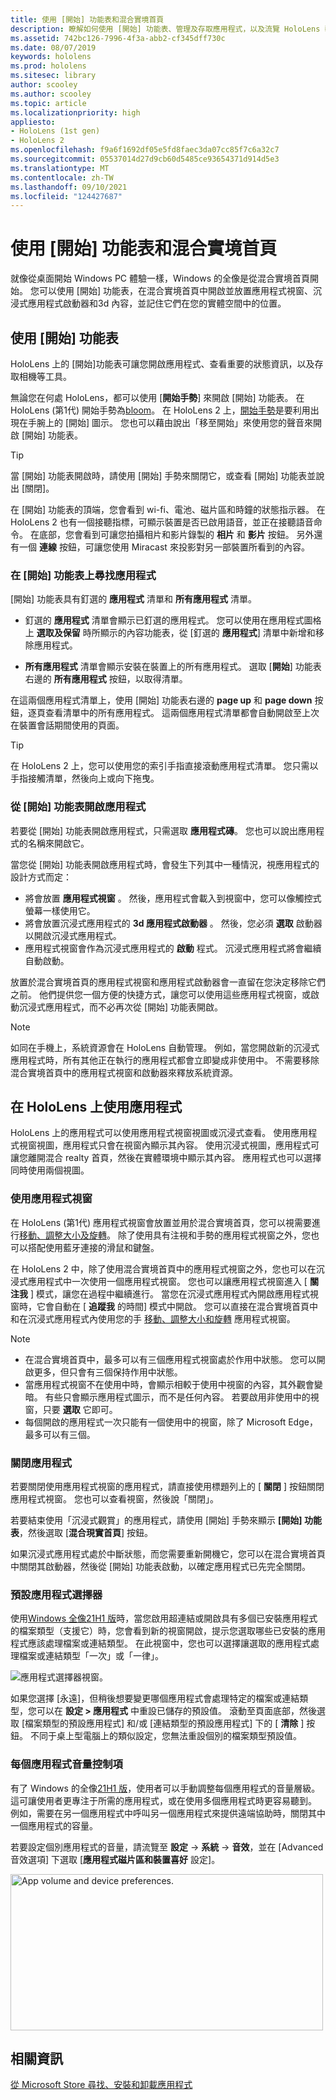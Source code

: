 ```yaml
---
title: 使用 [開始] 功能表和混合實境首頁
description: 瞭解如何使用 [開始] 功能表、管理及存取應用程式，以及流覽 HoloLens 裝置中的混合實境首頁。
ms.assetid: 742bc126-7996-4f3a-abb2-cf345dff730c
ms.date: 08/07/2019
keywords: hololens
ms.prod: hololens
ms.sitesec: library
author: scooley
ms.author: scooley
ms.topic: article
ms.localizationpriority: high
appliesto:
- HoloLens (1st gen)
- HoloLens 2
ms.openlocfilehash: f9a6f1692df05e5fd8faec3da07cc85f7c6a32c7
ms.sourcegitcommit: 05537014d27d9cb60d5485ce93654371d914d5e3
ms.translationtype: MT
ms.contentlocale: zh-TW
ms.lasthandoff: 09/10/2021
ms.locfileid: "124427687"
---
```

# <a name="use-the-start-menu-and-mixed-reality-home"></a>使用 [開始] 功能表和混合實境首頁

就像從桌面開始 Windows PC 體驗一樣，Windows 的全像是從混合實境首頁開始。  您可以使用 [開始] 功能表，在混合實境首頁中開啟並放置應用程式視窗、沉浸式應用程式啟動器和3d 內容，並記住它們在您的實體空間中的位置。

## <a name="use-the-start-menu"></a>使用 [開始] 功能表

HoloLens 上的 [開始]功能表可讓您開啟應用程式、查看重要的狀態資訊，以及存取相機等工具。

無論您在何處 HoloLens，都可以使用 [**開始手勢**] 來開啟 [開始] 功能表。  在 HoloLens (第1代) 開始手勢為[bloom](https://support.microsoft.com/help/12644/hololens-use-gestures)。 在 HoloLens 2 上，[開始手勢](hololens2-basic-usage.md#start-gesture)是要利用出現在手腕上的 [開始] 圖示。  您也可以藉由說出「移至開始」來使用您的聲音來開啟 [開始] 功能表。

> [!TIP]
> 當 [開始] 功能表開啟時，請使用 [開始] 手勢來關閉它，或查看 [開始] 功能表並說出 [關閉]。

在 [開始] 功能表的頂端，您會看到 wi-fi、電池、磁片區和時鐘的狀態指示器。 在 HoloLens 2 也有一個接聽指標，可顯示裝置是否已啟用語音，並正在接聽語音命令。 在底部，您會看到可讓您拍攝相片和影片錄製的 **相片** 和 **影片** 按鈕。  另外還有一個 **連線** 按鈕，可讓您使用 Miracast 來投影對另一部裝置所看到的內容。

### <a name="find-apps-on-start-menu"></a>在 [開始] 功能表上尋找應用程式

[開始] 功能表具有釘選的 **應用程式** 清單和 **所有應用程式** 清單。

- 釘選的 **應用程式** 清單會顯示已釘選的應用程式。 您可以使用在應用程式圖格上 **選取及保留** 時所顯示的內容功能表，從 [釘選的 **應用程式**] 清單中新增和移除應用程式。

- **所有應用程式** 清單會顯示安裝在裝置上的所有應用程式。  選取 [**開始**] 功能表右邊的 **所有應用程式** 按鈕，以取得清單。

在這兩個應用程式清單上，使用 [開始] 功能表右邊的 **page up** 和 **page down** 按鈕，逐頁查看清單中的所有應用程式。  這兩個應用程式清單都會自動開啟至上次在裝置會話期間使用的頁面。

> [!TIP]
> 在 HoloLens 2 上，您可以使用您的索引手指直接滾動應用程式清單。 您只需以手指接觸清單，然後向上或向下拖曳。

### <a name="open-apps-from-start-menu"></a>從 [開始] 功能表開啟應用程式

若要從 [開始] 功能表開啟應用程式，只需選取 **應用程式磚**。 您也可以說出應用程式的名稱來開啟它。

當您從 [開始] 功能表開啟應用程式時，會發生下列其中一種情況，視應用程式的設計方式而定：

- 將會放置 **應用程式視窗** 。 然後，應用程式會載入到視窗中，您可以像觸控式螢幕一樣使用它。
- 將會放置沉浸式應用程式的 **3d 應用程式啟動器** 。 然後，您必須 **選取** 啟動器以開啟沉浸式應用程式。
- 應用程式視窗會作為沉浸式應用程式的 **啟動** 程式。 沉浸式應用程式將會繼續自動啟動。

放置於混合實境首頁的應用程式視窗和應用程式啟動器會一直留在您決定移除它們之前。  他們提供您一個方便的快捷方式，讓您可以使用這些應用程式視窗，或啟動沉浸式應用程式，而不必再次從 [開始] 功能表開啟。 

> [!NOTE]
>如同在手機上，系統資源會在 HoloLens 自動管理。  例如，當您開啟新的沉浸式應用程式時，所有其他正在執行的應用程式都會立即變成非使用中。 不需要移除混合實境首頁中的應用程式視窗和啟動器來釋放系統資源。 

## <a name="using-apps-on-hololens"></a>在 HoloLens 上使用應用程式

HoloLens 上的應用程式可以使用應用程式視窗視圖或沉浸式查看。 使用應用程式視窗視圖，應用程式只會在視窗內顯示其內容。 使用沉浸式視圖，應用程式可讓您離開混合 realty 首頁，然後在實體環境中顯示其內容。 應用程式也可以選擇同時使用兩個視圖。

### <a name="use-app-windows"></a>使用應用程式視窗

在 HoloLens (第1代) 應用程式視窗會放置並用於混合實境首頁，您可以視需要進行[移動、調整大小及旋轉](hololens1-basic-usage.md#move-resize-and-rotate-apps)。 除了使用具有注視和手勢的應用程式視窗之外，您也可以搭配使用藍牙連接的滑鼠和鍵盤。

在 HoloLens 2 中，除了使用混合實境首頁中的應用程式視窗之外，您也可以在沉浸式應用程式中一次使用一個應用程式視窗。 您也可以讓應用程式視窗進入 [ **關注我** ] 模式，讓您在過程中繼續進行。 當您在沉浸式應用程式內開啟應用程式視窗時，它會自動在 [ **追蹤我** 的時間] 模式中開啟。 您可以直接在混合實境首頁中和在沉浸式應用程式內使用您的手 [移動、調整大小和旋轉](hololens2-basic-usage.md#move-resize-and-rotate-holograms) 應用程式視窗。

> [!NOTE]
>
> - 在混合實境首頁中，最多可以有三個應用程式視窗處於作用中狀態。 您可以開啟更多，但只會有三個保持作用中狀態。
> - 當應用程式視窗不在使用中時，會顯示相較于使用中視窗的內容，其外觀會變暗。  有些只會顯示應用程式圖示，而不是任何內容。  若要啟用非使用中的視窗，只要 **選取** 它即可。
> - 每個開啟的應用程式一次只能有一個使用中的視窗，除了 Microsoft Edge，最多可以有三個。

### <a name="close-apps"></a>關閉應用程式

若要關閉使用應用程式視窗的應用程式，請直接使用標題列上的 [ **關閉** ] 按鈕關閉應用程式視窗。  您也可以查看視窗，然後說「關閉」。

若要結束使用「沉浸式觀賞」的應用程式，請使用 [開始] 手勢來顯示 **[開始] 功能表**，然後選取 [**混合現實首頁**] 按鈕。

如果沉浸式應用程式處於中斷狀態，而您需要重新開機它，您可以在混合實境首頁中關閉其啟動器，然後從 [開始] 功能表啟動，以確定應用程式已先完全關閉。

### <a name="default-app-picker"></a>預設應用程式選擇器

使用[Windows 全像21H1 版](hololens-release-notes.md#windows-holographic-version-21h1)時，當您啟用超連結或開啟具有多個已安裝應用程式的檔案類型（支援它）時，您會看到新的視窗開啟，提示您選取哪些已安裝的應用程式應該處理檔案或連結類型。 在此視窗中，您也可以選擇讓選取的應用程式處理檔案或連結類型「一次」或「一律」。

![應用程式選擇器視窗。](images/default-app-picker.png)

如果您選擇 [永遠]，但稍後想要變更哪個應用程式會處理特定的檔案或連結類型，您可以在 **設定 > 應用程式** 中重設已儲存的預設值。 滾動至頁面底部，然後選取 [檔案類型的預設應用程式] 和/或 [連結類型的預設應用程式] 下的 [ **清除** ] 按鈕。 不同于桌上型電腦上的類似設定，您無法重設個別的檔案類型預設值。

### <a name="per-app-volume-control"></a>每個應用程式音量控制項

有了 Windows 的全像[21H1 版](hololens-release-notes.md#windows-holographic-version-21h1)，使用者可以手動調整每個應用程式的音量層級。 這可讓使用者更專注于所需的應用程式，或在使用多個應用程式時更容易聽到。 例如，需要在另一個應用程式中呼叫另一個應用程式來提供遠端協助時，關閉其中一個應用程式的容量。

若要設定個別應用程式的音量，請流覽至 **設定**  ->  **系統**  ->  **音效**，並在 [Advanced 音效選項] 下選取 [**應用程式磁片區和裝置喜好** 設定]。

 <img alt="App volume and device preferences." src="./images/volume-per-app.jpg" width="500" height="250" />

## <a name="related-info"></a>相關資訊

[從 Microsoft Store 尋找、安裝和卸載應用程式](holographic-store-apps.md)

